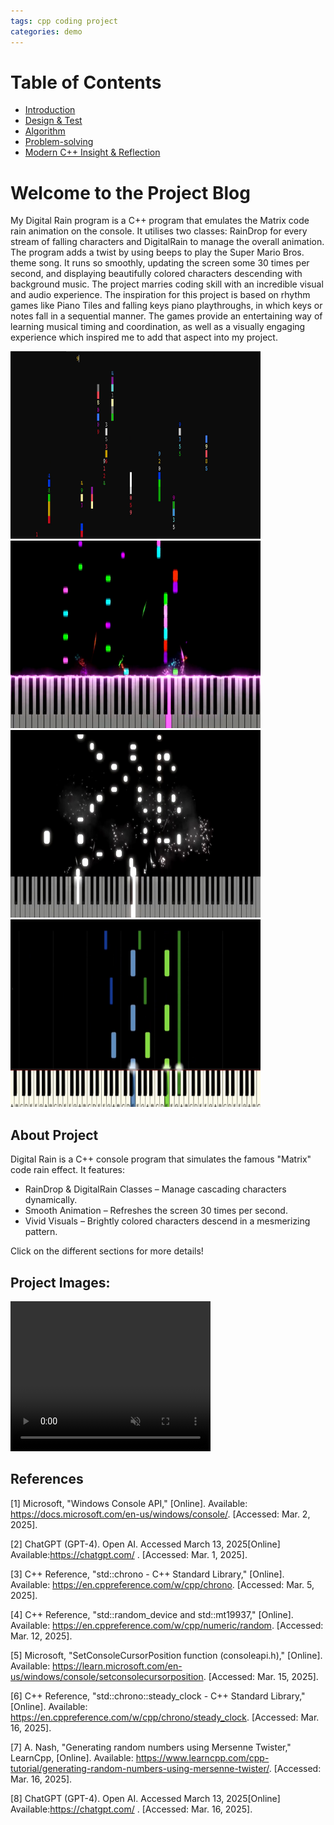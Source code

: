 ```yaml
---
tags: cpp coding project
categories: demo
---
```



# Table of Contents

- [Introduction](introduction.md)
- [Design & Test](design-test.md)
- [Algorithm](algorithm.md)
- [Problem-solving](problem-solving.md)
- [Modern C++ Insight & Reflection](modern-cpp.md)

# Welcome to the Project Blog

My Digital Rain program is a C++ program that emulates the Matrix code rain animation on the console. It utilises two classes: RainDrop for every stream of falling characters and DigitalRain to manage the overall animation. The program adds a twist by using beeps to play the Super Mario Bros. theme song. It runs so smoothly, updating the screen some 30 times per second, and displaying beautifully colored characters descending with background music. The project marries coding skill with an incredible visual and audio experience. The inspiration for this project is based on rhythm games like Piano Tiles and falling keys piano playthroughs, in which keys or notes fall in a sequential manner. The games provide an entertaining way of learning musical timing and coordination, as well as a visually engaging experience which inspired me to add that aspect into my project.

<img src="docs/assets/images/raindropimg3.png" width="400" height="300">

<img src="docs/assets/images/sampledrop.png" width="400" height="300">

<img src="docs/assets/images/sampledrop2.jpg" width="400" height="300">

<img src="docs/assets/images/sampledrops3.jpg" width="400" height="300">

## About Project

Digital Rain is a C++ console program that simulates the famous "Matrix" code rain effect. It features:

- RainDrop & DigitalRain Classes – Manage cascading characters dynamically.
- Smooth Animation – Refreshes the screen 30 times per second.
- Vivid Visuals – Brightly colored characters descend in a mesmerizing pattern.

 Click on the different sections for more details!


## Project Images:


<video width="320" height="240" controls loop muted autoplay>
    <source src="docs/assets/images/Rain drops.mp4" type="video/mp4">
  
</video>


## References

[1] Microsoft, "Windows Console API," [Online]. Available: https://docs.microsoft.com/en-us/windows/console/. [Accessed: Mar. 2, 2025].

[2] ChatGPT (GPT-4). Open AI. Accessed March 13, 2025[Online] Available:https://chatgpt.com/ . [Accessed: Mar. 1, 2025].

[3] C++ Reference, "std::chrono - C++ Standard Library," [Online]. Available: https://en.cppreference.com/w/cpp/chrono. [Accessed: Mar. 5, 2025].

[4] C++ Reference, "std::random_device and std::mt19937," [Online]. Available: https://en.cppreference.com/w/cpp/numeric/random. [Accessed: Mar. 12, 2025].

[5] Microsoft, "SetConsoleCursorPosition function (consoleapi.h)," [Online]. Available: https://learn.microsoft.com/en-us/windows/console/setconsolecursorposition. [Accessed: Mar. 15, 2025].

[6] C++ Reference, "std::chrono::steady_clock - C++ Standard Library," [Online]. Available: https://en.cppreference.com/w/cpp/chrono/steady_clock. [Accessed: Mar. 16, 2025].

[7] A. Nash, "Generating random numbers using Mersenne Twister," LearnCpp, [Online]. Available: https://www.learncpp.com/cpp-tutorial/generating-random-numbers-using-mersenne-twister/. [Accessed: Mar. 16, 2025].

[8] ChatGPT (GPT-4). Open AI. Accessed March 13, 2025[Online] Available:https://chatgpt.com/ . [Accessed: Mar. 16, 2025].
